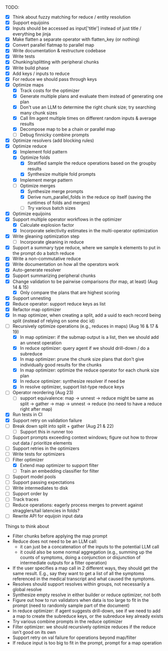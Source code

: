 TODO:

- [x] Think about fuzzy matching for reduce / entity resolution
- [x] Support equijoins
- [x] Inputs should be accessed as input['title'] instead of just title / everything be jinja
- [x] Make flatten a separate operator with flatten_key (or nothing)
- [x] Convert parallel flatmap to parallel map
- [x] Write documentation & restructure codebase
- [x] Write tests
- [x] Chunking/splitting with peripheral chunks
- [x] Write build phase
- [x] Add keys / inputs to reduce
- [x] For reduce we should pass through keys
- [x] Optimize maps
  - [x] Track costs for the optimizer
  - [x] Generate multiple plans and evaluate them instead of generating one plan
  - [x] Don't use an LLM to determine the right chunk size; try searching many chunk sizes
  - [x] Call llm agent multiple times on different random inputs & average results
  - [x] Decompose map to be a chain or parallel map
  - [ ] Debug finnicky combine prompts
- [x] Optimize resolvers (add blocking rules)
- [x] Optimize reduce
  - [x] Implement fold pattern
  - [x] Optimize folds
    - [x] Stratified sample the reduce operations based on the groupby results
    - [x] Synthesize multiple fold prompts
  - [x] Implement merge pattern
  - [ ] Optimize merges
    - [x] Synthesize merge prompts
    - [x] Derive num_parallel_folds in the reduce op itself (saving the runtimes of folds and merges)
    - [ ] Try various batch sizes
- [x] Optimize equijoins
- [x] Support multiple operator workflows in the optimizer
  - [x] Calculate explosion factor
  - [x] Incorporate selectivity estimates in the multi-operator optimization
- [x] Write gleaning optimization step
  - [ ] Incorporate gleaning in reduce
- [x] Support a summary type reduce, where we sample k elements to put in the prompt do a batch reduce
- [x] Write a non-commutative reduce
- [x] Write documentation on how all the operators work
- [x] Auto-generate resolver
- [x] Support summarizing peripheral chunks
- [x] Change validation to be pairwise comparisons (for map, at least) (Aug 14 & 15)
  - [x] Only compare the plans that are highest scoring
- [x] Support unnesting
- [x] Reduce operator: support reduce keys as list
- [x] Refactor map optimizer
- [x] In map optimizer, when creating a split, add a uuid to each record being split (instead of relying on some doc id)
- [ ] Recursively optimize operations (e.g., reduces in maps) (Aug 16 & 17 & 19)
  - [x] In map optimizer: if the submap output is a list, then we should add an unnest operation
  - [x] In reduce optimizer: query agent if we should drill-down / do a subreduce
  - [x] In map optimizer: prune the chunk size plans that don't give individually good results for the chunks
  - [x] In map optimizer: optimize the reduce operator for each chunk size plan
  - [x] In reduce optimizer: synthesize resolver if need be
  - [x] In resolve optimizer, support list-type reduce keys
- [ ] Operator reordering (Aug 23)
  - [ ] support equivalence: map -> unnest -> reduce might be same as split -> gather -> map -> unnest -> reduce (no need to have a reduce right after map)
- [x] Run tests in CI
- [x] Support retry on validation failure
- [ ] Break down split into split + gather (Aug 21 & 22)
  - [ ] Support this in runner too
- [ ] Support prompts exceeding context windows; figure out how to throw out data / prioritize elements
- [ ] Support retries in the optimizers
- [ ] Write tests for optimizers
- [ ] Filter optimizer
  - [x] Extend map optimizer to support filter
  - [ ] Train an embedding classifier for filter
- [ ] Support model pools
- [ ] Support passing expectations
- [ ] Write intermediates to disk
- [ ] Support order by
- [ ] Track traces
- [ ] Reduce operations: eagerly process merges to prevent against stragglers/tail latencies in folds?
- [ ] Rewrite API for equijoin input data

Things to think about

- Filter chunks before applying the map prompt
- Reduce does not need to be an LLM call:
  - it can just be a concatenation of the inputs to the potential LLM call
  - it could also be some normal aggregation (e.g., summing up the counts of symptoms, doing a conjunction or disjunction of intermediate outputs for a filter operation)
- If the user specifies a map call in 2 different ways, they should get the same result. E.g., say they want to get a list of all the symptoms referenced in the medical transcript and what caused the symptoms.
- Resolves should support resolves within groups, not necessarily a global resolve
- Synthesize empty resolve in either builder or reduce optimizer, not both
- Figure out how to run validators when data is too large to fit in the prompt (need to randomly sample part of the document)
- In reduce optimizer: if agent suggests drill-down, see if we need to add a map to create the subreduce keys, or the subreduce key already exists
- Try various combine prompts in the reduce optimizer
- Filter optimizer: we should recursively optimize reduces if the reduce isn't good on its own
- Support retry on val failure for operations beyond map/filter
- If reduce input is too big to fit in the prompt, prompt for a map operation
